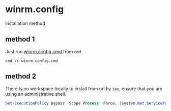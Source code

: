 # winrm.config

installation method

## method 1

Just run [winrm.config.cmd](./winrm.config.cmd) from `cmd`

```batch
cmd /c winrm.config.cmd
```

## method 2

There is no workspace locally to install from url by `iex`,
ensure that you are using an administrative shell. 

```powershell
Set-ExecutionPolicy Bypass -Scope Process -Force; [System.Net.ServicePointManager]::SecurityProtocol = [System.Net.ServicePointManager]::SecurityProtocol -bor 3072; iex ((New-Object System.Net.WebClient).DownloadString('https://raw.githubusercontent.com/seed-lab4x/seed-module-workspace/main/seed/pwsh/winrm.config.ps1'))
```
